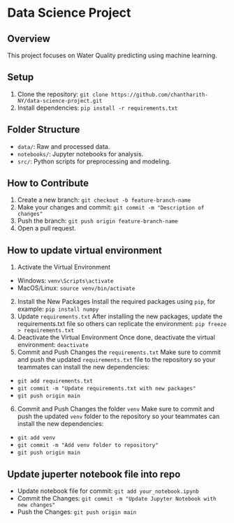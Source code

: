 # Data Science Project

## Overview
This project focuses on Water Quality predicting using machine learning.

## Setup
1. Clone the repository: `git clone https://github.com/chantharith-NY/data-science-project.git`
2. Install dependencies: `pip install -r requirements.txt`

## Folder Structure
- `data/`: Raw and processed data.
- `notebooks/`: Jupyter notebooks for analysis.
- `src/`: Python scripts for preprocessing and modeling.

## How to Contribute
1. Create a new branch: `git checkout -b feature-branch-name`
2. Make your changes and commit: `git commit -m "Description of changes"`
3. Push the branch: `git push origin feature-branch-name`
4. Open a pull request.

## How to update virtual environment
1. Activate the Virtual Environment
- Windows:
`venv\Scripts\activate`
- MacOS/Linux:
`source venv/bin/activate`
2. Install the New Packages
Install the required packages using `pip`, for example:
`pip install numpy`
3. Update `requirements.txt`
After installing the new packages, update the requirements.txt file so others can replicate the environment:
`pip freeze > requirements.txt`
4. Deactivate the Virtual Environment
Once done, deactivate the virtual environment:
`deactivate`
5. Commit and Push Changes the `requirements.txt`
Make sure to commit and push the updated `requirements.txt` file to the repository so your teammates can install the new dependencies:
- `git add requirements.txt`
- `git commit -m "Update requirements.txt with new packages"`
- `git push origin main`
6. Commit and Push Changes the folder `venv`
Make sure to commit and push the updated `venv` folder to the repository so your teammates can install the new dependencies:
- `git add venv`
- `git commit -m "Add venv folder to repository"`
- `git push origin main`

## Update juperter notebook file into repo
- Update notebook file for commit:
`git add your_notebook.ipynb`
- Commit the Changes:
`git commit -m "Update Jupyter Notebook with new changes"`
- Push the Changes:
`git push origin main`
